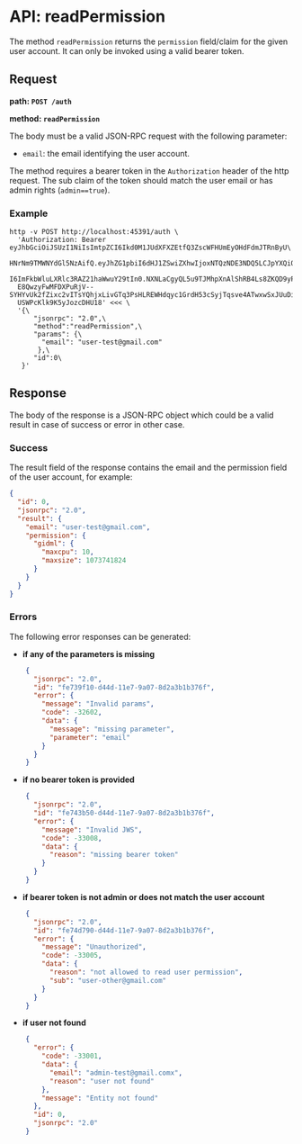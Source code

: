 # API: readPermission

The method `readPermission` returns the `permission` field/claim for
the given user account. It can only be invoked using a valid bearer
token.

## Request

**path: `POST /auth`**

**method: `readPermission`**

The body must be a valid JSON-RPC request with the following parameter:

* `email`: the email identifying the user account.

The method requires a bearer token in the `Authorization` header of
the http request.  The sub claim of the token should match the user
email or has admin rights (`admin==true`).

### Example

```
http -v POST http://localhost:45391/auth \
  'Authorization: Bearer eyJhbGciOiJSUzI1NiIsImtpZCI6Ikd0M1JUdXFXZEtfQ3ZscWFHUmEyOHdFdmJTRnByU\
  HNrNm9TMWNYdGl5NzAifQ.eyJhZG1pbiI6dHJ1ZSwiZXhwIjoxNTQzNDE3NDQ5LCJpYXQiOjE1MTE4ODE0NDksInN1Yi\
  I6ImFkbWluLXRlc3RAZ21haWwuY29tIn0.NXNLaCgyQL5u9TJMhpXnAlShRB4Ls8ZKQD9yPZnyIekq1ZV4RvhfxrhEkD\
  E8QwzyFwMFDXPuRjV--SYHYvUk2fZixc2vITsYQhjxLivGTq3PsHLREWHdqyc1GrdH53cSyjTqsve4ATwxwSxJUuDiQa\
  USWPcKlk9K5yJozcDHU18' <<< \
  '{\
      "jsonrpc": "2.0",\
      "method":"readPermission",\
      "params": {\
        "email": "user-test@gmail.com"
       },\
      "id":0\
   }'
```


## Response

The body of the response is a JSON-RPC object which could be a valid result
in case of success or error in other case.

### Success

The result field of the response contains the email and the permission
field of the user account, for example:

```json
{
  "id": 0,
  "jsonrpc": "2.0",
  "result": {
    "email": "user-test@gmail.com",
    "permission": {
      "gidml": {
        "maxcpu": 10,
        "maxsize": 1073741824
      }
    }
  }
}
```

### Errors

The following error responses can be generated:

* **if any of the parameters is missing**

```json
    {
      "jsonrpc": "2.0",
      "id": "fe739f10-d44d-11e7-9a07-8d2a3b1b376f",
      "error": {
        "message": "Invalid params",
        "code": -32602,
        "data": {
          "message": "missing parameter",
          "parameter": "email"
        }
      }
    }
```

* **if no bearer token is provided**

```json
    {
      "jsonrpc": "2.0",
      "id": "fe743b50-d44d-11e7-9a07-8d2a3b1b376f",
      "error": {
        "message": "Invalid JWS",
        "code": -33008,
        "data": {
          "reason": "missing bearer token"
        }
      }
    }
```

* **if bearer token is not admin or does not match the user account**

```json
    {
      "jsonrpc": "2.0",
      "id": "fe74d790-d44d-11e7-9a07-8d2a3b1b376f",
      "error": {
        "message": "Unauthorized",
        "code": -33005,
        "data": {
          "reason": "not allowed to read user permission",
          "sub": "user-other@gmail.com"
        }
      }
    }
```

* **if user not found**
```json
    {
      "error": {
        "code": -33001,
        "data": {
          "email": "admin-test@gmail.comx",
          "reason": "user not found"
        },
        "message": "Entity not found"
      },
      "id": 0,
      "jsonrpc": "2.0"
    }
```
